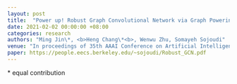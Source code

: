 ```yaml
---
layout: post
title:  "Power up! Robust Graph Convolutional Network via Graph Powering"
date: 2021-02-02 00:00:00 +08:00
categories: research
authors: "Ming Jin\*, <b>Heng Chang\*<b>, Wenwu Zhu, Somayeh Sojoudi"
venue: "In proceedings of 35th AAAI Conference on Artificial Intelligence (AAAI)"
paper: https://people.eecs.berkeley.edu/~sojoudi/Robust_GCN.pdf
---
```

\* equal contribution